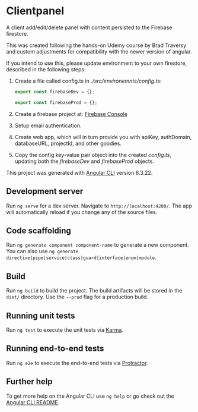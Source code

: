 # Clientpanel

A client add/edit/delete panel with content persisted to the Firebase firestore.

This was created following the hands-on Udemy course by Brad Traversy and custom adjustments for compatibility with the newer version of angular.

If you intend to use this, please update environment to your own firestore, described in the following steps:

1. Create a file called config.ts in _./src/environemnts/config.ts_:

   ```ts
   export const firebaseDev = {};

   export const firebaseProd = {};
   ```

2. Create a firebase project at: [Firebase Console](https://console.firebase.google.com/)

3. Setup email authentication.

4. Create web app, which will in turn provide you with apiKey, authDomain, databaseURL, projectId, and other goodies.

5. Copy the config key-value pair object into the created _config.ts_, updating both the _firebaseDev_ and _firebaseProd_ objects.

This project was generated with [Angular CLI](https://github.com/angular/angular-cli) version 8.3.22.

## Development server

Run `ng serve` for a dev server. Navigate to `http://localhost:4200/`. The app will automatically reload if you change any of the source files.

## Code scaffolding

Run `ng generate component component-name` to generate a new component. You can also use `ng generate directive|pipe|service|class|guard|interface|enum|module`.

## Build

Run `ng build` to build the project. The build artifacts will be stored in the `dist/` directory. Use the `--prod` flag for a production build.

## Running unit tests

Run `ng test` to execute the unit tests via [Karma](https://karma-runner.github.io).

## Running end-to-end tests

Run `ng e2e` to execute the end-to-end tests via [Protractor](http://www.protractortest.org/).

## Further help

To get more help on the Angular CLI use `ng help` or go check out the [Angular CLI README](https://github.com/angular/angular-cli/blob/master/README.md).
